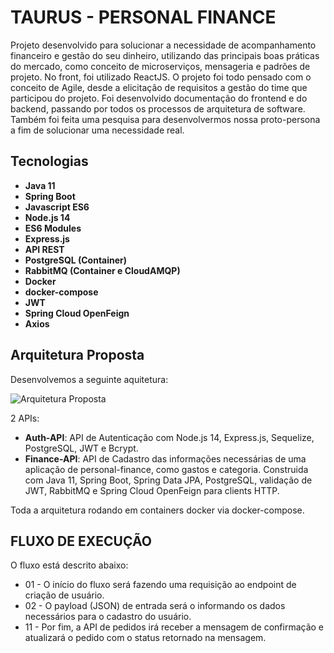 # TAURUS - PERSONAL FINANCE

Projeto desenvolvido para solucionar a necessidade de acompanhamento financeiro e gestão do seu dinheiro, utilizando das principais boas práticas do mercado, como conceito de microserviços, mensageria e padrões de projeto. No front, foi utilizado ReactJS. O projeto foi todo pensado com o conceito de Agile, desde a elicitação de requisitos a gestão do time que participou do projeto. Foi desenvolvido documentação do frontend e do backend, passando por todos os processos de arquitetura de software. Também foi feita uma pesquisa para desenvolvermos nossa proto-persona a fim de solucionar uma necessidade real.

## Tecnologias

* **Java 11**
* **Spring Boot**
* **Javascript ES6**
* **Node.js 14**
* **ES6 Modules**
* **Express.js**
* **API REST**
* **PostgreSQL (Container)**
* **RabbitMQ (Container e CloudAMQP)**
* **Docker**
* **docker-compose**
* **JWT**
* **Spring Cloud OpenFeign**
* **Axios**

## Arquitetura Proposta

Desenvolvemos a seguinte aquitetura:

![Arquitetura Proposta](https://i.imgur.com/GBcLtrZ_d.webp?maxwidth=760&fidelity=grand)

2 APIs:

* **Auth-API**: API de Autenticação com Node.js 14, Express.js, Sequelize, PostgreSQL, JWT e Bcrypt.
* **Finance-API**: API de Cadastro das informações necessárias de uma aplicação de personal-finance, como gastos e categoria. Construida com Java 11, Spring Boot, Spring Data JPA, PostgreSQL, validação de JWT, RabbitMQ e Spring Cloud OpenFeign para clients HTTP.

Toda a arquitetura rodando em containers docker via docker-compose.

## FLUXO DE EXECUÇÃO
O fluxo está descrito abaixo:

* 01 - O início do fluxo será fazendo uma requisição ao endpoint de criação de usuário.
* 02 - O payload (JSON) de entrada será o informando os dados necessários para o cadastro do usuário.
* 11 - Por fim, a API de pedidos irá receber a mensagem de confirmação e atualizará o pedido com o status retornado na mensagem.
